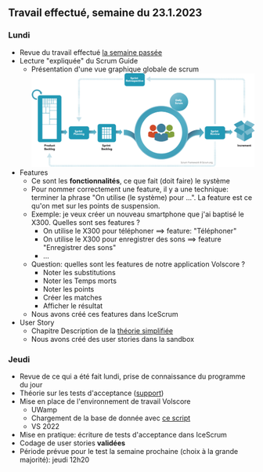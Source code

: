 ## Travail effectué, semaine du 23.1.2023

### Lundi 

- Revue du travail effectué [la semaine passée](Semaine1.md)
- Lecture "expliquée" du Scrum Guide
  - Présentation d'une vue graphique globale de scrum ![](../Supports/scrum_framework.png)
- Features
    - Ce sont les **fonctionnalités**, ce que fait (doit faire) le système
    - Pour nommer correctement une feature, il y a une technique: terminer la phrase "On utilise (le système) pour ...". La feature est ce qu'on met sur les points de suspension.
    - Exemple: je veux créer un nouveau smartphone que j'ai baptisé le X300. Quelles sont ses features ?
        - On utilise le X300 pour téléphoner  ==> feature: "Téléphoner"
        - On utilise le X300 pour enregistrer des sons  ==>  feature "Enregistrer des sons"
        - ...
    - Question: quelles sont les features de notre application Volscore ?
        - Noter les substitutions
        - Noter les Temps morts
        - Noter les points
        - Créer les matches
        - Afficher le résultat
    - Nous avons créé ces features dans IceScrum
- User Story
    - Chapitre Description de la [théorie simplifiée](../Supports/User%20Stories.pdf)
    - Nous avons créé des user stories dans la sandbox

### Jeudi 

- Revue de ce qui a été fait lundi, prise de connaissance du programme du jour
- Théorie sur les tests d'acceptance ([support](../Supports/User%20Stories.pdf)) 
- Mise en place de l'environnement de travail Volscore
  - UWamp
  - Chargement de la base de donnée avec [ce script](https://github.com/XCarrel/Volscore/blob/main/Volscore/Resources/volscore.sql)
  - VS 2022
- Mise en pratique: écriture de tests d'acceptance dans IceScrum
- Codage de user stories **validées**
- Période prévue pour le test la semaine prochaine (choix à la grande majorité): jeudi 12h20
